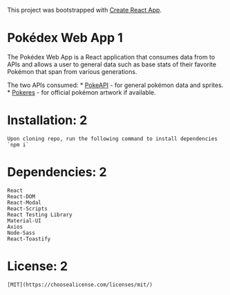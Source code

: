 This project was bootstrapped with [Create React App](https://github.com/facebook/create-react-app).

# Pokédex Web App 1
The Pokédex Web App is a React application that consumes data from to APIs and allows a user to general data such as base stats of their favorite Pokémon that span from various generations. 

The two APIs consumed: 
    * [PokeAPI](https://pokeapi.co/) - for general pokémon data and sprites.
    * [Pokeres](https://pokeres.bastionbot.org/) - for official pokémon artwork if available. 

# Installation: 2
    Upon cloning repo, run the following command to install dependencies
    `npm i`

# Dependencies: 2
    React
    React-DOM
    React-Modal
    React-Scripts
    React Testing Library
    Material-UI
    Axios
    Node-Sass
    React-Toastify

# License: 2
    [MIT](https://choosealicense.com/licenses/mit/)
